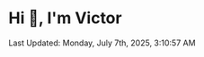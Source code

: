 <h1>Hi 👋, I'm Victor </h1>

<!--RECENT_ACTIVITY:start-->
<!--RECENT_ACTIVITY:end-->

<!--RECENT_ACTIVITY:last_update-->
Last Updated: Monday, July 7th, 2025, 3:10:57 AM
<!--RECENT_ACTIVITY:last_update_end-->
